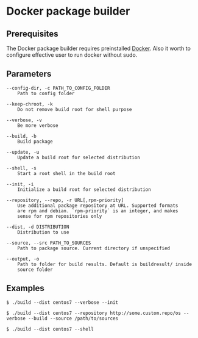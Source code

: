 # Docker package builder

## Prerequisites

The Docker package builder requires preinstalled [Docker](https://www.docker.com).
Also it worth to configure effective user to run docker without sudo.

## Parameters

    --config-dir, -c PATH_TO_CONFIG_FOLDER
        Path to config folder

    --keep-chroot, -k
        Do not remove build root for shell purpose

    --verbose, -v
        Be more verbose

    --build, -b
        Build package

    --update, -u
        Update a build root for selected distribution

    --shell, -s
        Start a root shell in the build root

    --init, -i
        Initialize a build root for selected distribution

    --repository, --repo, -r URL[,rpm-priority]
        Use additional package repository at URL. Supported formats
        are rpm and debian. `rpm-priority` is an integer, and makes
        sense for rpm repositories only

    --dist, -d DISTRIBUTION
        Distribution to use

    --source, --src PATH_TO_SOURCES
        Path to package source. Current directory if unspecified

    --output, -o
        Path to folder for build results. Default is buildresult/ inside
        source folder

## Examples

```
$ ./build --dist centos7 --verbose --init
```
```
$ ./build --dist centos7 --repository http://some.custom.repo/os --verbose --build --source /path/to/sources
```
```
$ ./build --dist centos7 --shell
```
